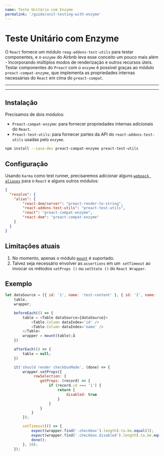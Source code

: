 ```yaml
---
name: Teste Unitário com Enzyme
permalink: '/guide/unit-testing-with-enzyme'
---
```


# Teste Unitário com Enzyme

O `React` fornece um módulo `reag-addons-test-utils` para testar componentes, e o `enzyme` do Airbnb leva esse conceito um pouco mais além - Incorporando múltiplos modos de renderização e outros recursos úteis. Testar componentes do `Preact` com o `enzyme` é possível graças ao módulo `preact-compat-enzyme`, que implementa as propriedades internas necessárias do `React` em cima do `preact-compat`.

---

<div><toc></toc></div>

---

## Instalação

Precisamos de dois módulos:

- `Preact-compat-enzyme`: para fornecer propriedades internas adicionais do `React`.
- `Preact-test-utils`: para fornecer partes da API do `react-addons-test-utils` usadas pelo `enzyme`.

```sh
npm install --save-dev preact-compat-enzyme preact-test-utils
```

## Configuração

Usando `Karma` como test runner, precisaremos adicionar alguns [`webpack aliases`](https://github.com/webpack-contrib/karma-webpack#usage) para o `React` e alguns outros módulos:

```json
{
  "resolve": {
    "alias": {
        "react-dom/server": "preact-render-to-string",
        "react-addons-test-utils": "preact-test-utils",
        "react": "preact-compat-enzyme",
        "react-dom": "preact-compat-enzyme"
    }
  }
}
```

## Limitações atuais

1. No momento, apenas o módulo [`mount`](http://airbnb.io/enzyme/docs/api/mount.html)  é suportado.
2. Talvez seja necessário envolver as `assertions` em um` setTimeout` ao invocar os métodos `setProps ()` ou `setState ()` do `React Wrapper`.


## Exemplo

```js
let dataSource = [{ id: '1', name: 'test-content' }, { id: '2', name: 'test-content' }],
    table,
    wrapper;

    beforeEach(() => {
        table = <Table dataSource={dataSource}>
            <Table.Column dataIndex='id' />
            <Table.Column dataIndex='name' />
        </Table>
        wrapper = mount(table);å
    })

    afterEach(() => {
        table = null;
    })

    it('should render checkboxMode', (done) => {
        wrapper.setProps({
             rowSelection: {
                getProps: (record) => {
                    if (record.id === '1') {
                        return {
                            disabled: true
                        }
                    }
                }
            }
        });

        setTimeout(() => {
            expect(wrapper.find('.checkbox').length).to.be.equal(3);
            expect(wrapper.find('.checkbox.disabled').length).to.be.equal(1);
            done();
        }, 10);
    });
```
